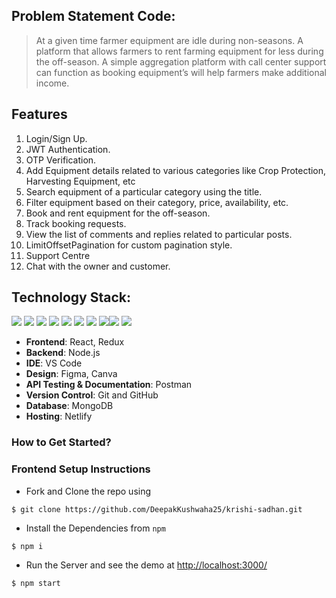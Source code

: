 
## Problem Statement Code: 
> At a given time farmer equipment are idle during non-seasons. A platform that allows farmers to rent farming equipment for less during the off-season. A simple aggregation platform with call center support can function as booking equipment’s will help farmers make additional income.

## Features

1. Login/Sign Up.
2. JWT Authentication.
3. OTP Verification.
4. Add Equipment details related to various categories like Crop Protection, Harvesting Equipment, etc
5. Search equipment of a particular category using the title.
6. Filter equipment based on their category, price, availability, etc.
7. Book and rent equipment for the off-season.
8. Track booking requests.
10. View the list of comments and replies related to particular posts.
11. LimitOffsetPagination for custom pagination style.
12. Support Centre
13. Chat with the owner and customer.


## Technology Stack:

<img src="https://img.shields.io/badge/html5%20-%23E34F26.svg?&style=for-the-badge&logo=html5&logoColor=white"/> <img src="https://img.shields.io/badge/css3%20-%231572B6.svg?&style=for-the-badge&logo=css3&logoColor=white"/> <img src="https://img.shields.io/badge/javascript%20-%23323330.svg?&style=for-the-badge&logo=javascript&logoColor=%23F7DF1E"/> <img src="https://img.shields.io/badge/Tailwind_CSS-38B2AC?style=for-the-badge&logo=tailwind-css&logoColor=white"/>  <img src="https://img.shields.io/badge/React-20232A?style=for-the-badge&logo=react&logoColor=61DAFB"/> <img src="https://img.shields.io/badge/Redux-764ABC?style=for-the-badge&logo=redux&logoColor=white"/> <img src="https://img.shields.io/badge/React_Router-CA4245?style=for-the-badge&logo=react-router&logoColor=white"/>  <img src="https://img.shields.io/badge/markdown-%23000000.svg?&style=for-the-badge&logo=markdown&logoColor=white"/><img src="https://img.shields.io/badge/github%20-%23121011.svg?&style=for-the-badge&logo=github&logoColor=white"/> <img src="https://img.shields.io/badge/Netlify-00C7B7?style=for-the-badge&logo=netlify&logoColor=white"/>

- **Frontend**: React, Redux
- **Backend**: Node.js
- **IDE**: VS Code
- **Design**: Figma, Canva
- **API Testing & Documentation**: Postman
- **Version Control**: Git and GitHub
- **Database**: MongoDB
- **Hosting**: Netlify

### How to Get Started?

### Frontend Setup Instructions

- Fork and Clone the repo using
```
$ git clone https://github.com/DeepakKushwaha25/krishi-sadhan.git
```
- Install the Dependencies from `npm`
```
$ npm i
```
- Run the Server and see the demo at [http://localhost:3000/](http://localhost:3000/)
```
$ npm start
```
